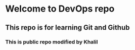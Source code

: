 # Welcome to DevOps repo
## This repo is for learning Git and Github
### This is public repo modified by Khalil
